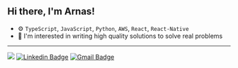 ## Hi there, I'm Arnas!


- ⚙️ `TypeScript`, `JavaScript`, `Python`, `AWS`, `React`, `React-Native`
- 🌱 I'm interested in writing high quality solutions to solve real problems




---

![](https://komarev.com/ghpvc/?username=arnaskro) [![Linkedin Badge](https://img.shields.io/badge/-arnaskromelis-blue?style=flat-square&logo=Linkedin&logoColor=white&link=https://www.linkedin.com/in/arnas-kromelis-676924a2/)](https://www.linkedin.com/in/arnas-kromelis-676924a2/) [![Gmail Badge](https://img.shields.io/badge/-arnas@kromelis.lt-c14438?style=flat-square&logo=Gmail&logoColor=white&link=mailto:arnas@kromelis.lt)](mailto:arnas@kromelis.lt)
